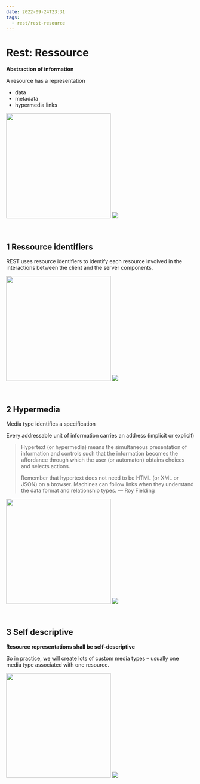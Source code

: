 ```yaml
---
date: 2022-09-24T23:31
tags:
  - rest/rest-resource
---
```


# Rest: Ressource

**Abstraction of information**

A resource has a representation
- data
- metadata
- hypermedia links


<img src="./static/major-system/000" width="280" />
<img src="https://images.pexels.com/photos/267389/pexels-photo-267389.jpeg?auto=compress&cs=tinysrgb&dpr=1&fit=crop&h=200&w=280"/>

$~$

## 1 Ressource identifiers

REST uses resource identifiers to identify each resource involved in the interactions between the client and the server components.

<img src="./static/major-system/001" width="280" />
<img src="https://images.pexels.com/photos/45113/pexels-photo-45113.jpeg?auto=compress&cs=tinysrgb&dpr=1&fit=crop&h=200&w=280"/>

$~$

## 2 Hypermedia

Media type identifies a specification

Every addressable unit of information carries an address (implicit or explicit)


> Hypertext (or hypermedia) means the simultaneous presentation of information and controls such that the information becomes the affordance through which the user (or automaton) obtains choices and selects actions.
> 
> Remember that hypertext does not need to be HTML (or XML or JSON) on a browser. Machines can follow links when they understand the data format and relationship types.
> — Roy Fielding

<img src="./static/major-system/002" width="280" />
<img src="https://images.pexels.com/photos/5052879/pexels-photo-5052879.jpeg?auto=compress&cs=tinysrgb&dpr=1&fit=crop&h=200&w=280"/>

$~$

## 3 Self descriptive


**Resource representations shall be self-descriptive**

So in practice, we will create lots of custom media types – usually one media type associated with one resource.

<img src="./static/major-system/003" width="280" />
<img src="https://images.pexels.com/photos/5938644/pexels-photo-5938644.jpeg?auto=compress&cs=tinysrgb&dpr=1&fit=crop&h=200&w=280"/>

$~$
